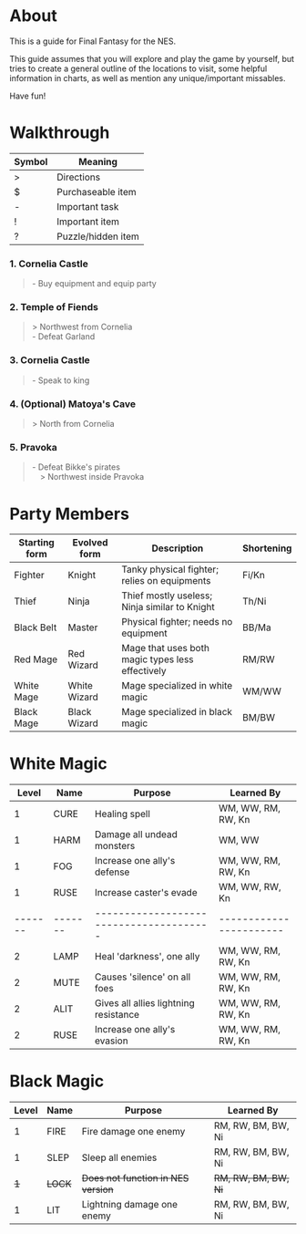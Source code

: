 #  About

This is a guide for Final Fantasy for the NES.

This guide assumes that you will explore and play the game by yourself, but tries to create a general outline of the locations to visit, some helpful information in charts, as well as mention any unique/important missables.

Have fun\!

# Walkthrough  

| Symbol    | Meaning               |
|-----------|-----------------------|
| \>        | Directions            |
| \$        | Purchaseable item     |
| \-        | Important task        |
| \!        | Important item        |
| \?        | Puzzle/hidden item    |

### 1. Cornelia Castle

>   \- Buy equipment and equip party

### 2. Temple of Fiends

>   \> Northwest from Cornelia  
    \- Defeat Garland

### 3. Cornelia Castle

>   \- Speak to king

### 4. (Optional) Matoya's Cave

>   \> North from Cornelia

### 5. Pravoka

>   \- Defeat Bikke's pirates  
    &emsp;\> Northwest inside Pravoka

# Party Members

| Starting form | Evolved form  | Description                                       | Shortening    |
|---------------|---------------|---------------------------------------------------|---------------|
| Fighter       | Knight        | Tanky physical fighter; relies on equipments      | Fi/Kn         |
| Thief         | Ninja         | Thief mostly useless; Ninja similar to Knight     | Th/Ni         |
| Black Belt    | Master        | Physical fighter; needs no equipment              | BB/Ma         |
| Red Mage      | Red Wizard    | Mage that uses both magic types less effectively  | RM/RW         |
| White Mage    | White Wizard  | Mage specialized in white magic                   | WM/WW         |
| Black Mage    | Black Wizard  | Mage specialized in black magic                   | BM/BW         |


# White Magic 

| Level | Name  | Purpose                               | Learned By            |
|-------|-------|---------------------------------------|-----------------------|
| 1     | CURE  | Healing spell                         | WM, WW, RM, RW, Kn    |
| 1     | HARM  | Damage all undead monsters            | WM, WW                |  
| 1     | FOG   | Increase one ally's defense           | WM, WW, RM, RW, Kn    |
| 1     | RUSE  | Increase caster's evade               | WM, WW, RW, Kn        |
|-------|-------|---------------------------------------|-----------------------|
| 2     | LAMP  | Heal 'darkness', one ally             | WM, WW, RM, RW, Kn    |
| 2     | MUTE  | Causes 'silence' on all foes          | WM, WW, RM, RW, Kn    |  
| 2     | ALIT  | Gives all allies lightning resistance | WM, WW, RM, RW, Kn    |
| 2     | RUSE  | Increase one ally's evasion           | WM, WW, RM, RW, Kn    |

# Black Magic

| Level | Name      | Purpose                               | Learned By                |
|-------|-----------|---------------------------------------|---------------------------|
| 1     | FIRE      | Fire damage one enemy                 | RM, RW, BM, BW, Ni        |
| 1     | SLEP      | Sleep all enemies                     | RM, RW, BM, BW, Ni        |  
| ~~1~~ | ~~LOCK~~  | ~~Does not function in NES version~~  | ~~RM, RW, BM, BW, Ni~~    |
| 1     | LIT       | Lightning damage one enemy            | RM, RW, BM, BW, Ni        |
